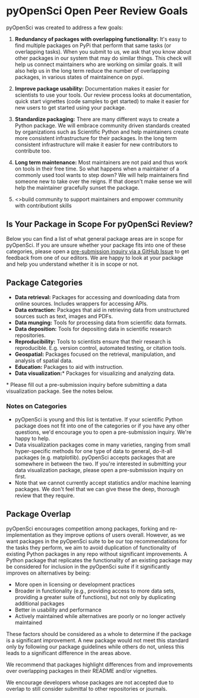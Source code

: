 # pyOpenSci Open Peer Review Goals

pyOpenSci was created to address a few goals:

1. **Redundancy of packages with overlapping functionality:** 
It's easy to find multiple packages on PyPi that perform that same tasks (or overlapping tasks). When you submit to us, we ask that you know about other packages in our system that may do similar things. This check will help us connect maintainers who are working on similar goals. It will also help us in the long term reduce the number of overlapping packages, in various states of maintainence on pypi.

2. **Improve package usability:** Documentation makes it easier for scientists to use your tools. Our review process looks at documentation, quick start vignettes (code samples to get started) to make it easier for new users to get started using your package. 

3. **Standardize packaging:** There are many different ways to create a Python 
package. We will embrace community driven standards created by organizations 
such as Scientific Python and help maintainers create more consistent 
infrastructure for their packages. In the long term consistent infrastructure 
will make it easier for new contributors to contribute too.

1. **Long term maintenance:** Most maintainers are not paid and thus work on tools 
in their free time. So what happens when a maintainer of a commonly used tool wants 
to step down? We will help maintainers find someone new to take over the reigns.
If that doesn't make sense we will help the maintainer gracefully sunset the 
package. 

2. <>build community to support maintainers and empower community with contributiont skills 

## Is Your Package in Scope For pyOpenSci Review?
Below you can find a list of what general package areas are in scope for pyOpenSci.
If you are unsure whether your package fits into one of these categories, please 
open a [pre-submission inquiry via a GitHub Issue](LINK) to get feedback from 
one of our editors. We are happy to look at your package and help you understand 
whether it is in scope or not. 

## Package Categories
- **Data retrieval:** Packages for accessing and downloading data from online sources. Includes wrappers for accessing APIs.
- **Data extraction:** Packages that aid in retrieving data from unstructured sources such as text, images and PDFs.
- **Data munging:** Tools for processing data from scientific data formats.
- **Data deposition:** Tools for depositing data in scientific research repositories.
- **Reproducibility:** Tools to scientists ensure that their research is reproducible. E.g. version control, automated testing, or citation tools.
- **Geospatial:** Packages focused on the retrieval, manipulation, and analysis of spatial data.
- **Education:** Packages to aid with instruction.
- **Data visualization:**\* Packages for visualizing and analyzing data.

\* Please fill out a pre-submission inquiry before submitting a data visualization package. See the notes below.

### Notes on Categories
- pyOpenSci is young and this list is tentative. If your scientific Python package does not fit into one of the categories or if you have any other questions, we'd encourage you to open a pre-submission inquiry. We're happy to help.
- Data visualization packages come in many varieties, ranging from small hyper-specific methods for one type of data to general, do-it-all packages (e.g. matplotlib). pyOpenSci accepts packages that are somewhere in between the two. If you're interested in submitting your data visualization package, please open a pre-submission inquiry on first.
- Note that we cannot currently accept statistics and/or machine learning packages. We don't feel that we can give these the deep, thorough review that they require.

## Package Overlap
pyOpenSci encourages competition among packages, forking and re-implementation as they improve options of users overall. However, as we want packages in the pyOpenSci suite to be our top recommendations for the tasks they perform, we aim to avoid duplication of functionality of existing Python packages in any repo without significant improvements. A Python package that replicates the functionality of an existing package may be considered for inclusion in the pyOpenSci suite if it significantly improves on alternatives by being:

- More open in licensing or development practices
- Broader in functionality (e.g., providing access to more data sets, providing a greater suite of functions), but not only by duplicating additional packages
- Better in usability and performance
- Actively maintained while alternatives are poorly or no longer actively maintained

These factors should be considered as a whole to determine if the package is a significant improvement. A new package would not meet this standard only by following our package guidelines while others do not, unless this leads to a significant difference in the areas above.

We recommend that packages highlight differences from and improvements over overlapping packages in their README and/or vignettes.

We encourage developers whose packages are not accepted due to overlap to still consider submittal to other repositories or journals.
